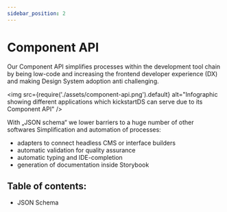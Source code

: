 ```yaml
---
sidebar_position: 2
---
```


# Component API

Our Component API simplifies processes within the development tool chain by being low-code and increasing the frontend developer experience (DX) and making Design System adoption anti challenging.

<img src={require('./assets/component-api.png').default} alt="Infographic showing different applications which kickstartDS can serve due to its Component API" />

With „JSON schema“ we lower barriers to a huge number of other softwares
Simplification and automation of processes:

- adapters to connect headless CMS or interface builders
- automatic validation for quality assurance
- automatic typing and IDE-completion
- generation of documentation inside Storybook

## Table of contents:

- JSON Schema
